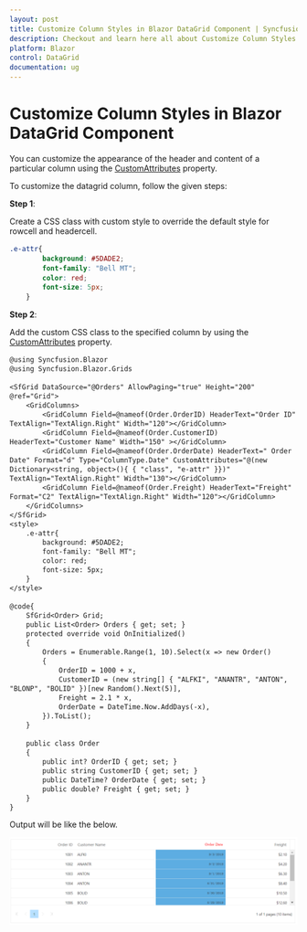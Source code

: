 ```yaml
---
layout: post
title: Customize Column Styles in Blazor DataGrid Component | Syncfusion
description: Checkout and learn here all about Customize Column Styles in Syncfusion Blazor DataGrid component and more.
platform: Blazor
control: DataGrid
documentation: ug
---
```


# Customize Column Styles in Blazor DataGrid Component

You can customize the appearance of the header and content of a particular column using the [CustomAttributes](https://help.syncfusion.com/cr/blazor/Syncfusion.Blazor.Grids.GridColumn.html#Syncfusion_Blazor_Grids_GridColumn_CustomAttributes) property.

To customize the datagrid column, follow the given steps:

**Step 1**:

Create a CSS class with custom style to override the default style for rowcell and headercell.

```css
.e-attr{
        background: #5DADE2;
        font-family: "Bell MT";
        color: red;
        font-size: 5px;
    }
```

**Step 2**:

Add the custom CSS class to the specified column by using the [CustomAttributes](https://help.syncfusion.com/cr/blazor/Syncfusion.Blazor.Grids.GridColumn.html#Syncfusion_Blazor_Grids_GridColumn_CustomAttributes) property.

```cshtml
@using Syncfusion.Blazor
@using Syncfusion.Blazor.Grids

<SfGrid DataSource="@Orders" AllowPaging="true" Height="200" @ref="Grid">
    <GridColumns>
        <GridColumn Field=@nameof(Order.OrderID) HeaderText="Order ID" TextAlign="TextAlign.Right" Width="120"></GridColumn>
        <GridColumn Field=@nameof(Order.CustomerID) HeaderText="Customer Name" Width="150" ></GridColumn>
        <GridColumn Field=@nameof(Order.OrderDate) HeaderText=" Order Date" Format="d" Type="ColumnType.Date" CustomAttributes="@(new Dictionary<string, object>(){ { "class", "e-attr" }})" TextAlign="TextAlign.Right" Width="130"></GridColumn>
        <GridColumn Field=@nameof(Order.Freight) HeaderText="Freight" Format="C2" TextAlign="TextAlign.Right" Width="120"></GridColumn>
    </GridColumns>
</SfGrid>
<style>
    .e-attr{
        background: #5DADE2;
        font-family: "Bell MT";
        color: red;
        font-size: 5px;
    }
</style>

@code{
    SfGrid<Order> Grid;
    public List<Order> Orders { get; set; }
    protected override void OnInitialized()
    {
        Orders = Enumerable.Range(1, 10).Select(x => new Order()
        {
            OrderID = 1000 + x,
            CustomerID = (new string[] { "ALFKI", "ANANTR", "ANTON", "BLONP", "BOLID" })[new Random().Next(5)],
            Freight = 2.1 * x,
            OrderDate = DateTime.Now.AddDays(-x),
        }).ToList();
    }

    public class Order
    {
        public int? OrderID { get; set; }
        public string CustomerID { get; set; }
        public DateTime? OrderDate { get; set; }
        public double? Freight { get; set; }
    }
}
```

Output will be like the below.

![Final output](../images/changecolumnstyle.PNG)
